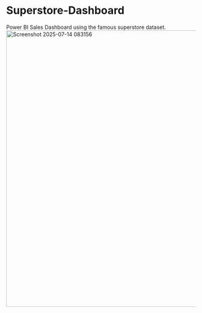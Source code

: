 # Superstore-Dashboard
Power BI Sales Dashboard using the famous superstore dataset.
<img width="1311" height="735" alt="Screenshot 2025-07-14 083156" src="https://github.com/user-attachments/assets/729db68f-340b-4bca-b690-16319b86b9a2" />
